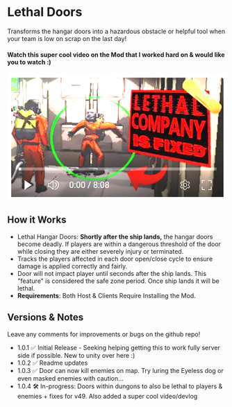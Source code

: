 # Lethal Doors
Transforms the hangar doors into a hazardous obstacle or helpful tool when your team is low on scrap on the last day! 

#### Watch this super cool video on the Mod that I worked hard on & would like you to watch :) 
 [![Development of Lethal Doors](LD_png.png)](https://www.youtube.com/watch?v=CsDGDd1Tpco)


## How it Works
- Lethal Hangar Doors: **Shortly after the ship lands,** the hangar doors become deadly. If players are within a dangerous threshold of the door while closing they are either severely injury or terminated.
- Tracks the players affected in each door open/close cycle to ensure damage is applied correctly and fairly.
- Door will not impact player until seconds after the ship lands. This "feature" is considered the safe zone period. Once ship lands it will be lethal. 
- **Requirements**: Both Host & Clients Require Installing the Mod.

## Versions & Notes
Leave any comments for improvements or bugs on the github repo!
- 1.0.1 ✅ Initial Release - Seeking helping getting this to work fully server side if possible. New to unity over here :)
- 1.0.2 ✅ Readme updates
- 1.0.3 ✅ Door can now kill enemies on map. Try luring the Eyeless dog or even masked enemies with caution... 
- 1.0.4 🛠️ In-progress: Doors within dungons to also be lethal to players & enemies + fixes for v49. Also added a super cool video/devlog
